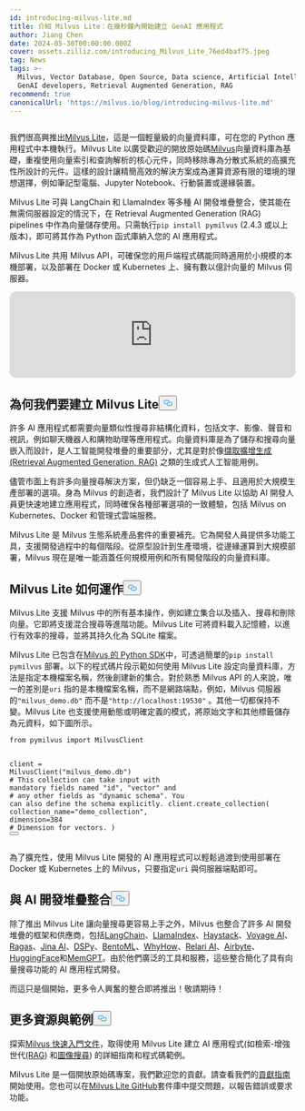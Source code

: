 ```yaml
---
id: introducing-milvus-lite.md
title: 介紹 Milvus Lite：在幾秒鐘內開始建立 GenAI 應用程式
author: Jiang Chen
date: 2024-05-30T00:00:00.000Z
cover: assets.zilliz.com/introducing_Milvus_Lite_76ed4baf75.jpeg
tag: News
tags: >-
  Milvus, Vector Database, Open Source, Data science, Artificial Intelligence,
  GenAI developers, Retrieval Augmented Generation, RAG
recommend: true
canonicalUrl: 'https://milvus.io/blog/introducing-milvus-lite.md'
---
```

<p>
  <span class="img-wrapper">
    <img translate="no" src="https://assets.zilliz.com/2_72e444c8dc.JPG" alt="" class="doc-image" id="" />
    <span></span>
  </span>
</p>
<p>我們很高興推出<a href="https://milvus.io/docs/milvus_lite.md">Milvus Lite</a>，這是一個輕量級的向量資料庫，可在您的 Python 應用程式中本機執行。Milvus Lite 以廣受歡迎的開放原始碼<a href="https://milvus.io/intro">Milvus</a>向量資料庫為基礎，重複使用向量索引和查詢解析的核心元件，同時移除專為分散式系統的高擴充性所設計的元件。這樣的設計讓精簡高效的解決方案成為運算資源有限的環境的理想選擇，例如筆記型電腦、Jupyter Notebook、行動裝置或邊緣裝置。</p>
<p>Milvus Lite 可與 LangChain 和 LlamaIndex 等多種 AI 開發堆疊整合，使其能在無需伺服器設定的情況下，在 Retrieval Augmented Generation (RAG) pipelines 中作為向量儲存使用。只需執行<code translate="no">pip install pymilvus</code> (2.4.3 或以上版本)，即可將其作為 Python 函式庫納入您的 AI 應用程式。</p>
<p>Milvus Lite 共用 Milvus API，可確保您的用戶端程式碼能同時適用於小規模的本機部署，以及部署在 Docker 或 Kubernetes 上、擁有數以億計向量的 Milvus 伺服器。</p>
<iframe style="border-radius:12px" src="https://open.spotify.com/embed/episode/5bMcZgPgPVxSuoi1M2vn1p?utm_source=generator" width="100%" height="152" frameBorder="0" allowfullscreen="" allow="autoplay; clipboard-write; encrypted-media; fullscreen; picture-in-picture" loading="lazy"></iframe>
<h2 id="Why-We-Built-Milvus-Lite" class="common-anchor-header">為何我們要建立 Milvus Lite<button data-href="#Why-We-Built-Milvus-Lite" class="anchor-icon" translate="no">
      <svg translate="no"
        aria-hidden="true"
        focusable="false"
        height="20"
        version="1.1"
        viewBox="0 0 16 16"
        width="16"
      >
        <path
          fill="#0092E4"
          fill-rule="evenodd"
          d="M4 9h1v1H4c-1.5 0-3-1.69-3-3.5S2.55 3 4 3h4c1.45 0 3 1.69 3 3.5 0 1.41-.91 2.72-2 3.25V8.59c.58-.45 1-1.27 1-2.09C10 5.22 8.98 4 8 4H4c-.98 0-2 1.22-2 2.5S3 9 4 9zm9-3h-1v1h1c1 0 2 1.22 2 2.5S13.98 12 13 12H9c-.98 0-2-1.22-2-2.5 0-.83.42-1.64 1-2.09V6.25c-1.09.53-2 1.84-2 3.25C6 11.31 7.55 13 9 13h4c1.45 0 3-1.69 3-3.5S14.5 6 13 6z"
        ></path>
      </svg>
    </button></h2><p>許多 AI 應用程式都需要向量類似性搜尋非結構化資料，包括文字、影像、聲音和視訊，例如聊天機器人和購物助理等應用程式。向量資料庫是為了儲存和搜尋向量嵌入而設計，是人工智能開發堆疊的重要部分，尤其是對於像<a href="https://zilliz.com/learn/Retrieval-Augmented-Generation">擷取擴增生成 (Retrieval Augmented Generation, RAG)</a> 之類的生成式人工智能用例。</p>
<p>儘管市面上有許多向量搜尋解決方案，但仍缺乏一個容易上手、且適用於大規模生產部署的選項。身為 Milvus 的創造者，我們設計了 Milvus Lite 以協助 AI 開發人員更快速地建立應用程式，同時確保各種部署選項的一致體驗，包括 Milvus on Kubernetes、Docker 和管理式雲端服務。</p>
<p>Milvus Lite 是 Milvus 生態系統產品套件的重要補充。它為開發人員提供多功能工具，支援開發過程中的每個階段。從原型設計到生產環境，從邊緣運算到大規模部署，Milvus 現在是唯一能涵蓋任何規模用例和所有開發階段的向量資料庫。</p>
<h2 id="How-Milvus-Lite-Works" class="common-anchor-header">Milvus Lite 如何運作<button data-href="#How-Milvus-Lite-Works" class="anchor-icon" translate="no">
      <svg translate="no"
        aria-hidden="true"
        focusable="false"
        height="20"
        version="1.1"
        viewBox="0 0 16 16"
        width="16"
      >
        <path
          fill="#0092E4"
          fill-rule="evenodd"
          d="M4 9h1v1H4c-1.5 0-3-1.69-3-3.5S2.55 3 4 3h4c1.45 0 3 1.69 3 3.5 0 1.41-.91 2.72-2 3.25V8.59c.58-.45 1-1.27 1-2.09C10 5.22 8.98 4 8 4H4c-.98 0-2 1.22-2 2.5S3 9 4 9zm9-3h-1v1h1c1 0 2 1.22 2 2.5S13.98 12 13 12H9c-.98 0-2-1.22-2-2.5 0-.83.42-1.64 1-2.09V6.25c-1.09.53-2 1.84-2 3.25C6 11.31 7.55 13 9 13h4c1.45 0 3-1.69 3-3.5S14.5 6 13 6z"
        ></path>
      </svg>
    </button></h2><p>Milvus Lite 支援 Milvus 中的所有基本操作，例如建立集合以及插入、搜尋和刪除向量。它即將支援混合搜尋等進階功能。Milvus Lite 可將資料載入記憶體，以進行有效率的搜尋，並將其持久化為 SQLite 檔案。</p>
<p>Milvus Lite 已包含在<a href="https://github.com/milvus-io/pymilvus">Milvus 的 Python SDK</a>中，可透過簡單的<code translate="no">pip install pymilvus</code> 部署。以下的程式碼片段示範如何使用 Milvus Lite 設定向量資料庫，方法是指定本機檔案名稱，然後創建新的集合。對於熟悉 Milvus API 的人來說，唯一的差別是<code translate="no">uri</code> 指的是本機檔案名稱，而不是網路端點，例如，Milvus 伺服器的<code translate="no">&quot;milvus_demo.db&quot;</code> 而不是<code translate="no">&quot;http://localhost:19530&quot;</code> 。其他一切都保持不變。Milvus Lite 也支援使用動態或明確定義的模式，將原始文字和其他標籤儲存為元資料，如下圖所示。</p>
<pre><code translate="no"><span class="hljs-keyword">from</span> pymilvus <span class="hljs-keyword">import</span> MilvusClient

client = MilvusClient(<span class="hljs-string">&quot;milvus_demo.db&quot;</span>)
<span class="hljs-comment"># This collection can take input with mandatory fields named &quot;id&quot;, &quot;vector&quot; and</span>
<span class="hljs-comment"># any other fields as &quot;dynamic schema&quot;. You can also define the schema explicitly.</span>
client.create_collection(
    collection_name=<span class="hljs-string">&quot;demo_collection&quot;</span>,
    dimension=<span class="hljs-number">384</span>  <span class="hljs-comment"># Dimension for vectors.</span>
)
<button class="copy-code-btn"></button></code></pre>
<p>為了擴充性，使用 Milvus Lite 開發的 AI 應用程式可以輕鬆過渡到使用部署在 Docker 或 Kubernetes 上的 Milvus，只要指定<code translate="no">uri</code> 與伺服器端點即可。</p>
<h2 id="Integration-with-AI-Development-Stack" class="common-anchor-header">與 AI 開發堆疊整合<button data-href="#Integration-with-AI-Development-Stack" class="anchor-icon" translate="no">
      <svg translate="no"
        aria-hidden="true"
        focusable="false"
        height="20"
        version="1.1"
        viewBox="0 0 16 16"
        width="16"
      >
        <path
          fill="#0092E4"
          fill-rule="evenodd"
          d="M4 9h1v1H4c-1.5 0-3-1.69-3-3.5S2.55 3 4 3h4c1.45 0 3 1.69 3 3.5 0 1.41-.91 2.72-2 3.25V8.59c.58-.45 1-1.27 1-2.09C10 5.22 8.98 4 8 4H4c-.98 0-2 1.22-2 2.5S3 9 4 9zm9-3h-1v1h1c1 0 2 1.22 2 2.5S13.98 12 13 12H9c-.98 0-2-1.22-2-2.5 0-.83.42-1.64 1-2.09V6.25c-1.09.53-2 1.84-2 3.25C6 11.31 7.55 13 9 13h4c1.45 0 3-1.69 3-3.5S14.5 6 13 6z"
        ></path>
      </svg>
    </button></h2><p>除了推出 Milvus Lite 讓向量搜尋更容易上手之外，Milvus 也整合了許多 AI 開發堆疊的框架和供應商，包括<a href="https://python.langchain.com/v0.2/docs/integrations/vectorstores/milvus/">LangChain</a>、<a href="https://docs.llamaindex.ai/en/stable/examples/vector_stores/MilvusIndexDemo/">LlamaIndex</a>、<a href="https://haystack.deepset.ai/integrations/milvus-document-store">Haystack</a>、<a href="https://blog.voyageai.com/2024/05/30/semantic-search-with-milvus-lite-and-voyage-ai/">Voyage AI</a>、<a href="https://milvus.io/docs/integrate_with_ragas.md">Ragas</a>、<a href="https://jina.ai/news/implementing-a-chat-history-rag-with-jina-ai-and-milvus-lite/">Jina AI</a>、<a href="https://dspy-docs.vercel.app/docs/deep-dive/retrieval_models_clients/MilvusRM">DSPy</a>、<a href="https://www.bentoml.com/blog/building-a-rag-app-with-bentocloud-and-milvus-lite">BentoML</a>、<a href="https://chiajy.medium.com/70873c7576f1">WhyHow</a>、<a href="https://blog.relari.ai/case-study-using-synthetic-data-to-benchmark-rag-systems-be324904ace1">Relari AI</a>、<a href="https://docs.airbyte.com/integrations/destinations/milvus">Airbyte</a>、<a href="https://milvus.io/docs/integrate_with_hugging-face.md">HuggingFace</a>和<a href="https://memgpt.readme.io/docs/storage#milvus">MemGPT</a>。由於他們廣泛的工具和服務，這些整合簡化了具有向量搜尋功能的 AI 應用程式開發。</p>
<p>而這只是個開始，更多令人興奮的整合即將推出！敬請期待！</p>
<h2 id="More-Resources-and-Examples" class="common-anchor-header">更多資源與範例<button data-href="#More-Resources-and-Examples" class="anchor-icon" translate="no">
      <svg translate="no"
        aria-hidden="true"
        focusable="false"
        height="20"
        version="1.1"
        viewBox="0 0 16 16"
        width="16"
      >
        <path
          fill="#0092E4"
          fill-rule="evenodd"
          d="M4 9h1v1H4c-1.5 0-3-1.69-3-3.5S2.55 3 4 3h4c1.45 0 3 1.69 3 3.5 0 1.41-.91 2.72-2 3.25V8.59c.58-.45 1-1.27 1-2.09C10 5.22 8.98 4 8 4H4c-.98 0-2 1.22-2 2.5S3 9 4 9zm9-3h-1v1h1c1 0 2 1.22 2 2.5S13.98 12 13 12H9c-.98 0-2-1.22-2-2.5 0-.83.42-1.64 1-2.09V6.25c-1.09.53-2 1.84-2 3.25C6 11.31 7.55 13 9 13h4c1.45 0 3-1.69 3-3.5S14.5 6 13 6z"
        ></path>
      </svg>
    </button></h2><p>探索<a href="https://milvus.io/docs/quickstart.md">Milvus 快速入門文件</a>，取得使用 Milvus Lite 建立 AI 應用程式<a href="https://github.com/milvus-io/bootcamp/blob/master/bootcamp/tutorials/quickstart/build_RAG_with_milvus.ipynb">(</a>如檢索-增強世代<a href="https://github.com/milvus-io/bootcamp/blob/master/bootcamp/tutorials/quickstart/build_RAG_with_milvus.ipynb">(RAG</a>) 和<a href="https://github.com/milvus-io/bootcamp/blob/master/bootcamp/tutorials/quickstart/image_search_with_milvus.ipynb">圖像搜尋</a>) 的詳細指南和程式碼範例。</p>
<p>Milvus Lite 是一個開放原始碼專案，我們歡迎您的貢獻。請查看我們的<a href="https://github.com/milvus-io/milvus-lite/blob/main/CONTRIBUTING.md">貢獻指南</a>開始使用。您也可以在<a href="https://github.com/milvus-io/milvus-lite">Milvus Lite GitHub</a>套件庫中提交問題，以報告錯誤或要求功能。</p>
